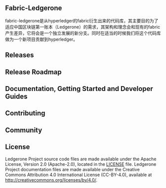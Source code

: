 ## Fabric-Ledgerone

fabric-ledgerone是从hyperledger的fabric衍生出来的代码库，其主要目的为了适应中国区块链第一账本（Ledgerone）的需求，其架构和理念会和现有的fabric产生差异，它将会是一个独立发展的新分支。同时在适当的时候我们将这个代码库做为一个新项目贡献到hyperledger。

## Releases


## Release Roadmap


## Documentation, Getting Started and Developer Guides


## Contributing


## Community


## License <a name="license"></a>

Ledgerone Project source code files are made available under the Apache License, Version 2.0 (Apache-2.0), located in the [LICENSE](LICENSE) file. Ledgerone Project documentation files are made available under the Creative Commons Attribution 4.0 International License (CC-BY-4.0), available at http://creativecommons.org/licenses/by/4.0/.
